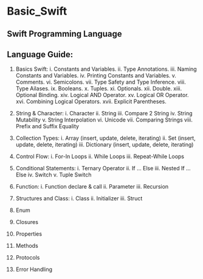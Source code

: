 # Basic_Swift
 
## Swift Programming Language ##

## Language Guide: ##
1. Basics Swift:
	i.   Constants and Variables.
	ii.   Type Annotations.
	iii.  Naming Constants and Variables.
	iv.  Printing Constants and Variables.
	v.   Comments.
	vi.  Semicolons.
	vii. Type Safety and Type Inference.
	viii. Type Ailases.
	ix.   Booleans.
	x.	Tuples.
	xi.   Optionals.
	xii.  Double.
	xiii. Optional Binding.
	xiv. Logical AND Operator.
	xv.   Logical OR Operator.
	xvi. Combining Logical Operators.
	xvii. Explicit Parentheses.

2. String & Character:
	i.     Character
	ii.     String
	iii.     Compare 2 String
	iv.     String Mutability
	v.      String Interpolation
	vi.     Unicode
	vii.     Comparing Strings
	viii.    Prefix and Suffix Equality

3. Collection Types:
	i.     Array (insert, update, delete, iterating)
	ii.    Set (insert, update, delete, iterating)
	iii.   Dictionary (insert, update, delete, iterating)
4. Control Flow:
	i.     For-In Loops
	ii.     While Loops
	iii.    Repeat-While Loops
5. Conditional Statements:
	i.    Ternary Operator
	ii.    If … Else
	iii.    Nested If … Else
	iv.    Switch 
	v.     Tuple Switch
6. Function:
	i.    Function declare & call
	ii.   Parameter
	iii.  Recursion

7. Structures and Class:
	i.    Class
	ii.   Initializer
	iii.  Struct
8. Enum
9. Closures
10. Properties
11. Methods
12. Protocols
13. Error Handling

























